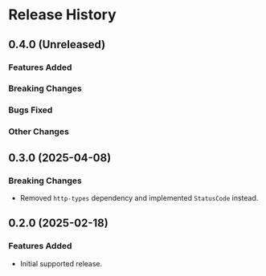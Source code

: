 # Release History

## 0.4.0 (Unreleased)

### Features Added

### Breaking Changes

### Bugs Fixed

### Other Changes

## 0.3.0 (2025-04-08)

### Breaking Changes

- Removed `http-types` dependency and implemented `StatusCode` instead.

## 0.2.0 (2025-02-18)

### Features Added

- Initial supported release.
